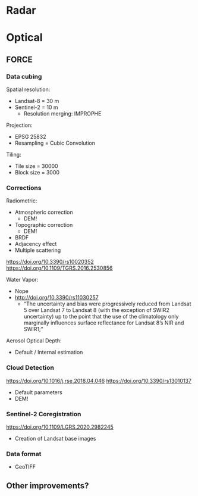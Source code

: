 
# Radar

# Optical

## FORCE
### Data cubing

Spatial resolution:
- Landsat-8 = 30 m
- Sentinel-2 = 10 m
    - Resolution merging: IMPROPHE

Projection: 
- EPSG 25832
- Resampling = Cubic Convolution

Tiling:
- Tile size = 30000
- Block size = 3000

### Corrections

Radiometric:
- Atmospheric correction
  - DEM!
- Topographic correction
  - DEM!
- BRDF
- Adjacency effect
- Multiple scattering

https://doi.org/10.3390/rs10020352
https://doi.org/10.1109/TGRS.2016.2530856

Water Vapor:
- Nope
- http://doi.org/10.3390/rs11030257 
    - “The uncertainty and bias were progressively reduced from Landsat 5 over Landsat 7 to Landsat 8 (with the exception of SWIR2 uncertainty) up to the point that the use of the climatology only marginally influences surface reflectance for Landsat 8’s NIR and SWIR1;”

Aerosol Optical Depth:
- Default / Internal estimation

### Cloud Detection

https://doi.org/10.1016/j.rse.2018.04.046
https://doi.org/10.3390/rs13010137

- Default parameters
- DEM!

### Sentinel-2 Coregistration

https://doi.org/10.1109/LGRS.2020.2982245

- Creation of Landsat base images

### Data format

- GeoTIFF

## Other improvements?

